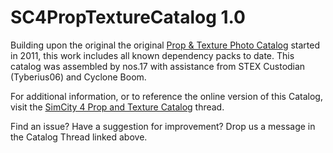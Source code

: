 # SC4PropTextureCatalog 1.0

Building upon the original the original [Prop & Texture Photo Catalog](https://sc4devotion.com/forums/index.php?board=415.0) started in 2011, this work includes all known dependency packs
to date. This catalog was assembled by nos.17 with assistance from STEX Custodian (Tyberius06) and Cyclone Boom.

For additional information, or to reference the online version of this Catalog, visit the [SimCity 4 Prop and Texture Catalog](https://community.simtropolis.com/forums/topic/758501-simcity-4-prop-and-texture-catalogue-by-stex-custodian/) thread.

Find an issue? Have a suggestion for improvement? Drop us a message in the Catalog Thread linked above.
